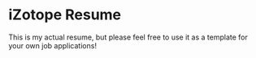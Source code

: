 # iZotope Resume

This is my actual resume, but please feel free to use it as a template for your own job applications!